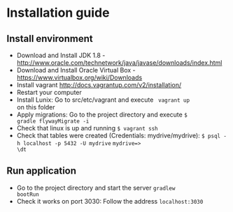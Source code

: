 # Installation guide

## Install environment
* Download and Install JDK 1.8 - http://www.oracle.com/technetwork/java/javase/downloads/index.html
* Download and Install Oracle Virtual Box - https://www.virtualbox.org/wiki/Downloads
* Install vagrant http://docs.vagrantup.com/v2/installation/
* Restart your computer
* Install Lunix: Go to src/etc/vagrant and execute <code> vagrant up </code> on this folder
* Apply migrations: Go to the project directory and execute
	<code>$ gradle flywayMigrate -i</code>
* Check that linux is up and running
	<code>$ vagrant ssh</code>
* Check that tables were created (Credentials: mydrive/mydrive):
	<code>$ psql -h localhost -p 5432 -U mydrive</code>
	<code>mydrive=> \dt</code>
	
## Run application
* Go to the project directory and start the server
	<code>gradlew bootRun</code>
* Check it works on port 3030: Follow the address 
	<code>localhost:3030</code>
	



